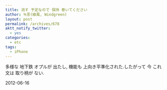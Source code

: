 ```yaml
---
title: 消す 予定なので 保持 巻いてください
author: 녹풍(綠風, Windgreen)
layout: post
permalink: /archives/678
aktt_notify_twitter:
  - yes
categories:
  - etc
tags:
  - iPhone
---
```

多様な 地下鉄 オプルが 出たし, 機能も 上向き平準化された.したがって 今 これ 文は 取り柄が ない.

2012-06-16